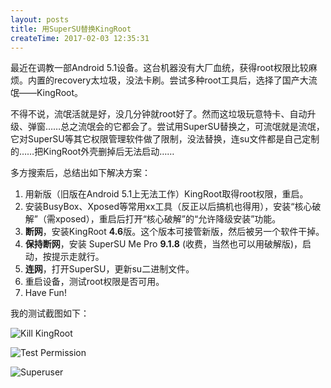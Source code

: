 ```yaml
---
layout: posts
title: 用SuperSU替换KingRoot
createTime: 2017-02-03 12:35:31
---
```


最近在调教一部Android 5.1设备。这台机器没有大厂血统，获得root权限比较麻烦。内置的recovery太垃圾，没法卡刷。尝试多种root工具后，选择了国产大流氓——KingRoot。

不得不说，流氓活就是好，没几分钟就root好了。然而这垃圾玩意特卡、自动升级、弹窗……总之流氓会的它都会了。尝试用SuperSU替换之，可流氓就是流氓，它对SuperSU等其它权限管理软件做了限制，没法替换，连su文件都是自己定制的……把KingRoot外壳删掉后无法启动……

多方搜索后，总结出如下解决方案：

1.  用新版（旧版在Android 5.1上无法工作）KingRoot取得root权限，重启。
2.  安装BusyBox、Xposed等常用xx工具（反正以后搞机也得用），安装“核心破解”（需xposed），重启后打开“核心破解”的“允许降级安装”功能。
3.  **断网**，安装KingRoot **4.6**版。这个版本可接管新版，然后被另一个软件干掉。
4.  **保持断网**，安装 SuperSU Me Pro **9.1.8** (收费，当然也可以用破解版)，启动，按提示走就行。
5.  **连网**，打开SuperSU，更新su二进制文件。
6.  重启设备，测试root权限是否可用。
7.  Have Fun!

我的测试截图如下：

![Kill KingRoot](https://images2015.cnblogs.com/blog/585442/201702/585442-20170203125033636-2023807362.png "Rpls KingRoot with SuperSU")

![Test Permission](https://images2015.cnblogs.com/blog/585442/201702/585442-20170203125043729-1710106122.png "Test Permission")

![Superuser](https://images2015.cnblogs.com/blog/585442/201702/585442-20170203125048011-2049310180.png "Superuser")
